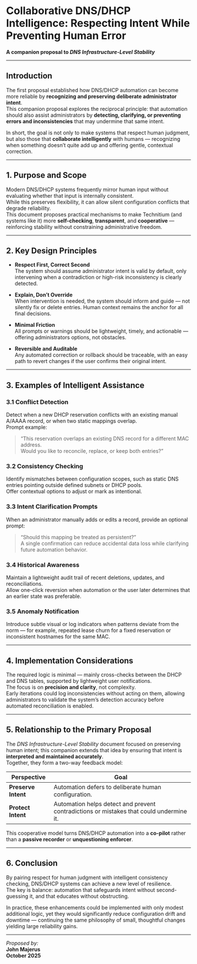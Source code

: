 # Collaborative DNS/DHCP Intelligence: Respecting Intent While Preventing Human Error
**A companion proposal to _DNS Infrastructure-Level Stability_**

---

## Introduction

The first proposal established how DNS/DHCP automation can become more reliable by **recognizing and preserving deliberate administrator intent**.  
This companion proposal explores the reciprocal principle: that automation should also assist administrators by **detecting, clarifying, or preventing errors and inconsistencies** that may undermine that same intent.

In short, the goal is not only to make systems that respect human judgment, but also those that **collaborate intelligently** with humans — recognizing when something doesn’t quite add up and offering gentle, contextual correction.

---

## 1. Purpose and Scope

Modern DNS/DHCP systems frequently mirror human input without evaluating whether that input is internally consistent.  
While this preserves flexibility, it can allow silent configuration conflicts that degrade reliability.  
This document proposes practical mechanisms to make Technitium (and systems like it) more **self-checking**, **transparent**, and **cooperative** — reinforcing stability without constraining administrative freedom.

---

## 2. Key Design Principles

- **Respect First, Correct Second**  
  The system should assume administrator intent is valid by default, only intervening when a contradiction or high-risk inconsistency is clearly detected.

- **Explain, Don’t Override**  
  When intervention is needed, the system should inform and guide — not silently fix or delete entries. Human context remains the anchor for all final decisions.

- **Minimal Friction**  
  All prompts or warnings should be lightweight, timely, and actionable — offering administrators options, not obstacles.

- **Reversible and Auditable**  
  Any automated correction or rollback should be traceable, with an easy path to revert changes if the user confirms their original intent.

---

## 3. Examples of Intelligent Assistance

### 3.1 Conflict Detection
Detect when a new DHCP reservation conflicts with an existing manual A/AAAA record, or when two static mappings overlap.  
Prompt example:  
> “This reservation overlaps an existing DNS record for a different MAC address.  
> Would you like to reconcile, replace, or keep both entries?”

### 3.2 Consistency Checking
Identify mismatches between configuration scopes, such as static DNS entries pointing outside defined subnets or DHCP pools.  
Offer contextual options to adjust or mark as intentional.

### 3.3 Intent Clarification Prompts
When an administrator manually adds or edits a record, provide an optional prompt:  
> “Should this mapping be treated as persistent?”  
A single confirmation can reduce accidental data loss while clarifying future automation behavior.

### 3.4 Historical Awareness
Maintain a lightweight audit trail of recent deletions, updates, and reconciliations.  
Allow one-click reversion when automation or the user later determines that an earlier state was preferable.

### 3.5 Anomaly Notification
Introduce subtle visual or log indicators when patterns deviate from the norm — for example, repeated lease churn for a fixed reservation or inconsistent hostnames for the same MAC.

---

## 4. Implementation Considerations

The required logic is minimal — mainly cross-checks between the DHCP and DNS tables, supported by lightweight user notifications.  
The focus is on **precision and clarity**, not complexity.  
Early iterations could log inconsistencies without acting on them, allowing administrators to validate the system’s detection accuracy before automated reconciliation is enabled.

---

## 5. Relationship to the Primary Proposal

The _DNS Infrastructure-Level Stability_ document focused on preserving human intent; this companion extends that idea by ensuring that intent is **interpreted and maintained accurately**.  
Together, they form a two-way feedback model:

| Perspective | Goal |
|--------------|------|
| **Preserve Intent** | Automation defers to deliberate human configuration. |
| **Protect Intent**  | Automation helps detect and prevent contradictions or mistakes that could undermine it. |

This cooperative model turns DNS/DHCP automation into a **co-pilot** rather than a **passive recorder** or **unquestioning enforcer**.

---

## 6. Conclusion

By pairing respect for human judgment with intelligent consistency checking, DNS/DHCP systems can achieve a new level of resilience.  
The key is balance: automation that safeguards intent without second-guessing it, and that educates without obstructing.  

In practice, these enhancements could be implemented with only modest additional logic, yet they would significantly reduce configuration drift and downtime — continuing the same philosophy of small, thoughtful changes yielding large reliability gains.

---

_Proposed by:_  
**John Majerus**  
**October 2025**
